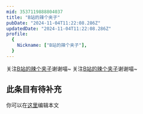 ```yaml
---
mid: 3537119888804037
title: "B站的辣个夹子"
pubDate: "2024-11-04T11:22:08.286Z"
updatedDate: "2024-11-04T11:22:08.286Z"
profile:
  {
    Nickname: ["B站的辣个夹子"],
  }
---
```


关注[B站的辣个夹子](https://space.bilibili.com/3537119888804037)谢谢喵~ 关注[B站的辣个夹子](https://space.bilibili.com/3537119888804037)谢谢喵~

## 此条目有待补充
你可以在[这里](https://github.com/Yuhanawa/VTuber.ICU/edit/master/src/content/v/B站的辣个夹子/index.md)编辑本文

